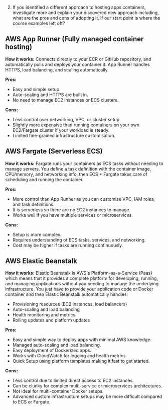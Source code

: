 2. If you identified a different approach to hosting apps containers, investigate more and explain your discovered new approach including, what are the pros and cons of adopting it, if our start point is where the course examples left off?


## AWS App Runner (Fully managed container hosting)

**How it works:**
Connects directly to your ECR or GitHub repository, and automatically pulls and deploys your container it. App Runner handles HTTPS, load balancing, and scaling automatically.

**Pros:**
- Easy and simple setup.
- Auto-scaling and HTTPS are built in.
- No need to manage EC2 instances or ECS clusters.

**Cons:**
- Less control over networking, VPC, or cluster setup.
- Slightly more expensive than running containers on your own EC2/Fargate cluster if your workload is steady.
- Limited fine-grained infrastructure customisation.


## AWS Fargate (Serverless ECS)

**How it works:**
Fargate runs your containers as ECS tasks without needing to manage servers. You define a task definition with the container image, CPU/memory, and networking info, then ECS + Fargate takes care of scheduling and running the container.

**Pros:**
- More control than App Runner as you can customise VPC, IAM roles, and task definitions.
- It is serverless so there are no EC2 instances to manage.
- Works well if you have multiple services or microservices.

**Cons:**
- Setup is more complex.
- Requires understanding of ECS tasks, services, and networking.
- Cost may be higher if tasks are running continuously.

## AWS Elastic Beanstalk 

**How it works:**
Elastic Beanstalk is AWS's Platform-as-a-Service (Paas) which means that it provides a complete platform for developing, running, and managing applications without you needing to manage the underlying infrastructure. You just have to provide your application code or Docker container and then Elastic Beanstalk automatically handles:
- Provisioning resources (EC2 instances, load balancers)
- Auto-scaling and load balancing
- Health monitoring and metrics
- Rolling updates and platform updates

**Pros:**
- Easy and simple way to deploy apps with minimal AWS knowledge.
- Managed auto-scaling and load balancing.
- Easy deployment of Dockerized apps.
- Works with CloudWatch for logging and health metrics.
- Quick Setup using platform templates making it fast to get started.

**Cons:**
- Less control due to limited direct access to EC2 instances.
- Can be clunky for complex multi-service or microservices architectures.
- Not ideal for multi-container Docker setups.
- Advanced custom infrastructure setups may be more difficult compared to ECS or Fargate.